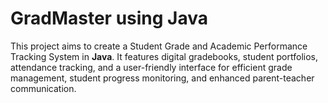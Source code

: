 # GradMaster using Java 
This project aims to create a Student Grade and Academic Performance Tracking System in __Java__. It features digital gradebooks, student portfolios, attendance tracking, and a user-friendly interface for efficient grade management, student progress monitoring, and enhanced parent-teacher communication.
